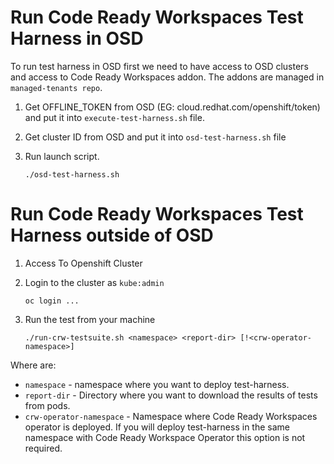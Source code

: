 # Run Code Ready Workspaces Test Harness in OSD
To run test harness in OSD first we need to have access to OSD clusters and access to Code Ready Workspaces addon. The
addons are managed in `managed-tenants repo`.

1. Get OFFLINE_TOKEN from OSD (EG: cloud.redhat.com/openshift/token) and put it into `execute-test-harness.sh` file.
2. Get cluster ID from OSD and put it into `osd-test-harness.sh` file
3. Run launch script.

    ```
    ./osd-test-harness.sh
    ```

# Run Code Ready Workspaces Test Harness outside of OSD
1. Access To Openshift Cluster

2. Login to the cluster as `kube:admin`

   ```
   oc login ...
   ```

3. Run the test from your machine

   ```
   ./run-crw-testsuite.sh <namespace> <report-dir> [!<crw-operator-namespace>]
   ```

Where are:
 - `namespace` - namespace where you want to deploy test-harness.
 - `report-dir` - Directory where you want to download the results of tests from pods.
 - `crw-operator-namespace` - Namespace where Code Ready Workspaces operator is deployed. 
If you will deploy test-harness in the same namespace with Code Ready Workspace Operator this option is not required.

